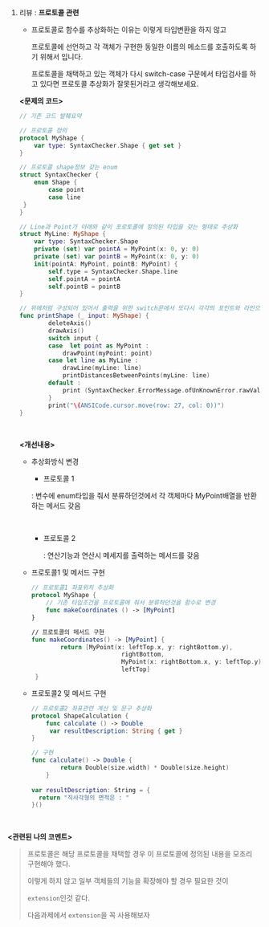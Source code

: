1. 리뷰 : **프로토콜 관련**

   * 프로토콜로 함수를 추상화하는 이유는 이렇게 타입변환을 하지 않고

     프로토콜에 선언하고 각 객체가 구현한 동일한 이름의 메소드를 호출하도록 하기 위해서 입니다.

     프로토콜을 채택하고 있는 객체가 다시 switch-case 구문에서 타입검사를 하고 있다면 프로토콜 추상화가 잘못된거라고 생각해보세요.

   **<문제의 코드>**

   ```swift
   // 기존 코드 발췌요약

   // 프로토콜 정의
   protocol MyShape {
       var type: SyntaxChecker.Shape { get set }
   }

   // 프로토콜 shape정보 갖는 enum
   struct SyntaxChecker {
       enum Shape {
           case point
           case line
   	}
   }

   // Line과 Point가 아래와 같이 포로토콜에 정의된 타입을 갖는 형태로 추상화
   struct MyLine: MyShape {
       var type: SyntaxChecker.Shape
       private (set) var pointA = MyPoint(x: 0, y: 0)
       private (set) var pointB = MyPoint(x: 0, y: 0)
       init(pointA: MyPoint, pointB: MyPoint) {
           self.type = SyntaxChecker.Shape.line
           self.pointA = pointA
           self.pointB = pointB
   }
   ```

   ```swift
   // 위에처럼 구성되어 있어서 출력을 위한 switch문에서 또다시 각각의 포인트와 라인으로 형변환하고 있었음 
   func printShape (_ input: MyShape) {
           deleteAxis()
           drawAxis()
           switch input {
           case  let point as MyPoint :
               drawPoint(myPoint: point)
           case let line as MyLine :
               drawLine(myLine: line)
               printDistancesBetweenPoints(myLine: line)
           default :
               print (SyntaxChecker.ErrorMessage.ofUnKnownError.rawValue)
           }
           print("\(ANSICode.cursor.move(row: 27, col: 0))")
   }
   ```

   ​

   **<개선내용>**

   - 추상화방식 변경

     -  프로토콜 1

       : 변수에 enum타입을 줘서 분류하던것에서 각 객체마다 MyPoint배열을 반환하는 메서드 갖음

       ​

     - 프로토콜 2

       : 연산기능과 연산시 메세지를 출력하는 메서드를 갖음

   - 프로토콜1 및 메서드 구현

     ```swift
     // 프로토콜1 좌표위치 추상화
     protocol MyShape {
         // 기존 타입조건을 프로토콜에 줘서 분류하던것을 함수로 변경
         func makeCoordinates () -> [MyPoint]
     }

     // 프로토콜의 메서드 구현
     func makeCoordinates() -> [MyPoint] {
             return [MyPoint(x: leftTop.x, y: rightBottom.y),
                              rightBottom,
                              MyPoint(x: rightBottom.x, y: leftTop.y),
                              leftTop]
      }
     ```

   - 프로토콜2 및 메서드 구현

     ```swift
     // 프로토콜2 좌표관련 계산 및 문구 추상화
     protocol ShapeCalculation {
         func calculate () -> Double
          var resultDescription: String { get }
     }

     // 구현
     func calculate() -> Double {
             return Double(size.width) * Double(size.height)
         }
         
     var resultDescription: String = {
       return "직사각형의 면적은 : "
     }()
     ```

​     

**<관련된 나의 코멘트>** 

> 프로토콜은 해당 프로토콜을 채택할 경우 이 프로토콜에 정의된 내용을 모조리 구현해야 했다.
>
> 이렇게 하지 않고 일부 객체들의 기능을 확장해야 할 경우 필요한 것이
>
> `extension`인것 같다.
>
> 다음과제에서 `extension`을 꼭 사용해보자